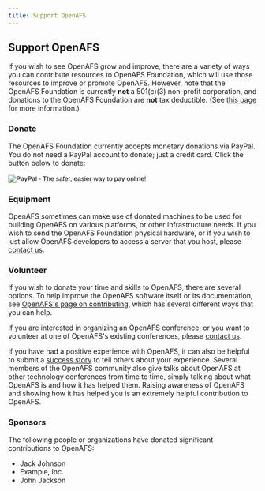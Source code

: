 ```yaml
---
title: Support OpenAFS
---
```


## Support OpenAFS ##

If you wish to see OpenAFS grow and improve, there are a variety of ways you
can contribute resources to OpenAFS Foundation, which will use those resources
to improve or promote OpenAFS. However, note that the OpenAFS Foundation is
currently **not** a 501(c)(3) non-profit corporation, and donations to the
OpenAFS Foundation are **not** tax deductible. (See [this page](XXXbrokenlink)
for more information.)

### Donate ###

The OpenAFS Foundation currently accepts monetary donations via PayPal. You do
not need a PayPal account to donate; just a credit card. Click the button below
to donate:

<form action="https://www.paypal.com/cgi-bin/webscr" method="post" target="_top">
  <input type="hidden" name="cmd" value="_s-xclick">
  <input type="hidden" name="hosted_button_id" value="X2A746DUVWXC4">
  <input type="image" src="https://www.paypalobjects.com/en_US/i/btn/btn_donateCC_LG.gif"
         border="0" name="submit"
         alt="PayPal - The safer, easier way to pay online!">
  <img src="https://www.paypalobjects.com/en_US/i/scr/pixel.gif"
       alt="" border="0" width="1" height="1">
</form>
<p></p>

### Equipment ###

OpenAFS sometimes can make use of donated machines to be used for building
OpenAFS on various platforms, or other infrastructure needs. If you wish to
send the OpenAFS Foundation physical hardware, or if you wish to just allow
OpenAFS developers to access a server that you host, please [contact
us](XXXbrokenlink).

### Volunteer ###

If you wish to donate your time and skills to OpenAFS, there are several
options. To help improve the OpenAFS software itself or its documentation, see
[OpenAFS's page on contributing](XXXbrokenlink), which has several different
ways that you can help.

If you are interested in organizing an OpenAFS conference, or you want to
volunteer at one of OpenAFS's existing conferences, please [contact
us](XXXbrokenlink). 

If you have had a positive experience with OpenAFS, it can also be helpful to
submit a [success story](XXXbrokenlink) to tell others about your experience.
Several members of the OpenAFS community also give talks about OpenAFS at other
technology conferences from time to time, simply talking about what OpenAFS is
and how it has helped them. Raising awareness of OpenAFS and showing how it has
helped you is an extremely helpful contribution to OpenAFS.

### Sponsors ###

The following people or organizations have donated significant contributions to
OpenAFS:

* Jack Johnson
* Example, Inc.
* John Jackson
